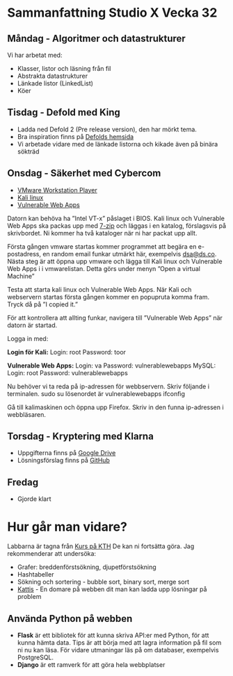 # Sammanfattning Studio X Vecka 32
## Måndag - Algoritmer och datastrukturer
Vi har arbetat med:
- Klasser, listor och läsning från fil
- Abstrakta datastrukturer
- Länkade listor (LinkedList)
- Köer
## Tisdag - Defold med King
* Ladda ned Defold 2 (Pre release version), den har mörkt tema.
* Bra inspiration finns på [Defolds hemsida](https://www.defold.com/)
* Vi arbetade vidare med de länkade listorna och kikade även på binära sökträd
## Onsdag - Säkerhet med Cybercom
* [VMware Workstation Player](https://www.vmware.com/go/tryplayerpro-win-64)
* [Kali linux](https://images.offensive-security.com/virtual-images/Kali-Linux-2017.1-vm-amd64.7z)
* [Vulnerable Web Apps](https://sourceforge.net/projects/vapps/files/VMAppliance/V3/vapps.7z/download)

Datorn kan behöva ha ”Intel VT-x” påslaget i BIOS.
Kali linux och Vulnerable Web Apps ska packas upp med [7-zip](http://www.7-zip.org/a/7z1700-x64.exe) och läggas i en katalog, förslagsvis på skrivbordet.
Ni kommer ha två kataloger när ni har packat upp allt.
 
Första gången vmware startas kommer programmet att begära en e-postadress, en random email funkar utmärkt här, exempelvis dsa@ds.co.
Nästa steg är att öppna upp vmware och lägga till Kali linux och Vulnerable Web Apps i i vmwarelistan.
Detta görs under menyn ”Open a virtual Machine”
 
Testa att starta kali linux och Vulnerable Web Apps.
När Kali och webservern startas första gången kommer en popupruta komma fram. Tryck då på ”I copied it.”
 
För att kontrollera att allting funkar, navigera till ”Vulnerable Web Apps” när datorn är startad.

Logga in med:

**Login för Kali:**
Login: root
Password: toor
 
**Vulnerable Web Apps:**
Login: va
Password: vulnerablewebapps
MySQL:
Login: root
Password: vulnerablewebapps
 
Nu behöver vi ta reda på ip-adressen för webbservern.
Skriv följande i terminalen.
sudo su              lösenordet är vulnerablewebapps
ifconfig

Gå till kalimaskinen och öppna upp Firefox.
Skriv in den funna ip-adressen i webbläsaren.

## Torsdag - Kryptering med Klarna
* Uppgifterna finns på [Google Drive](https://drive.google.com/open?id=0Bxp470g2qYkXVVhXcXFyWXRfOUE)
* Lösningsförslag finns på [GitHub](https://github.com/mikaelsvensson/helloworld-spychallenge)
## Fredag
* Gjorde klart

# Hur går man vidare?
Labbarna är tagna från [Kurs på KTH](https://www.kth.se/social/course/DD1320/subgroup/vt-2017-298/page/laborationer-188/)
De kan ni fortsätta göra. Jag rekommenderar att undersöka:
* Grafer: breddenförstsökning, djupetförstsökning
* Hashtabeller
* Sökning och sortering - bubble sort, binary sort, merge sort
* [Kattis](https://open.kattis.com/) - En domare på webben dit man kan ladda upp lösningar på problem

## Använda Python på webben
* **Flask** är ett bibliotek för att kunna skriva API:er med Python, för att kunna hämta data. Tips är att börja med att lagra information på fil som ni nu kan läsa. För vidare utmaningar läs på om databaser, exempelvis PostgreSQL.
* **Django** är ett ramverk för att göra hela webbplatser